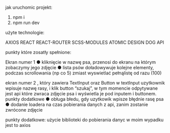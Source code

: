 
jak uruchomic projekt:

1) npm i
2) npm run dev

użyte technologie:

AXIOS
REACT
REACT-ROUTER
SCSS-MODULES
ATOMIC DESIGN
DOG API

punkty które zosatły spełnione: 

Ekran numer 1
● kliknięcie w nazwę psa, przenosi do ekranu na którym zobaczymy jego zdjęcie
● lista psów doładowywuje kolejne elementy, podczas scrollowania (np co 5) zmiast
wyswietlać pełnąlistę od razu (100)

ekran numer 2 , który zawiera TextInput oraz Button
w textInput uzytkownik wpisuje nazwę rasy, i klik button “szukaj”, w tym momencie
odpytywane jest api które zwraca zdjęcie psa i wyświetla je pod inputem i buttonem.
punkty dodatkowe
● obługa błedu, gdy uzytkowik wpisze błędnie rasę psa
● dodanie loadera na czas pobierania danych z api, zanim zostanie zwrócone zdjęcie

punkty dodatkowe:
użycie biblioteki do pobierania danyc w moim wypadku jest to axios
